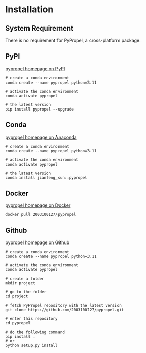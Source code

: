 # Installation

## System Requirement

There is no requirement for PyPropel, a cross-platform package.

## PyPI

[pypropel homepage on PyPI](https://pypi.org/project/pypropel/)

```shell
# create a conda environment
conda create --name pypropel python=3.11

# activate the conda environment
conda activate pypropel

# the latest version
pip install pypropel --upgrade
```

## Conda

[pypropel homepage on Anaconda](https://anaconda.org/Jianfeng_Sun/pypropel)

```shell
# create a conda environment
conda create --name pypropel python=3.11

# activate the conda environment
conda activate pypropel

# the latest version
conda install jianfeng_sun::pypropel
```


## Docker

[pypropel homepage on Docker](https://hub.docker.com/r/2003100127/pypropel)

```shell
docker pull 2003100127/pypropel
```


## Github

[pypropel homepage on Github](https://github.com/2003100127/pypropel)

```shell
# create a conda environment
conda create --name pypropel python=3.11

# activate the conda environment
conda activate pypropel

# create a folder
mkdir project

# go to the folder
cd project

# fetch PyPropel repository with the latest version
git clone https://github.com/2003100127/pypropel.git

# enter this repository
cd pypropel

# do the following command
pip install .
# or
python setup.py install
```
